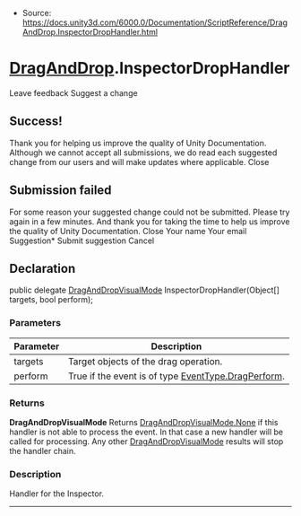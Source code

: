 * Source: https://docs.unity3d.com/6000.0/Documentation/ScriptReference/DragAndDrop.InspectorDropHandler.html

#  [DragAndDrop](https://docs.unity3d.com/6000.0/Documentation/ScriptReference/DragAndDrop.html).InspectorDropHandler
Leave feedback
Suggest a change
## Success!
Thank you for helping us improve the quality of Unity Documentation. Although we cannot accept all submissions, we do read each suggested change from our users and will make updates where applicable.
Close
## Submission failed
For some reason your suggested change could not be submitted. Please <a>try again</a> in a few minutes. And thank you for taking the time to help us improve the quality of Unity Documentation.
Close
Your name Your email Suggestion* Submit suggestion
Cancel
## Declaration
public delegate [DragAndDropVisualMode](https://docs.unity3d.com/6000.0/Documentation/ScriptReference/DragAndDropVisualMode.html) InspectorDropHandler(Object[] targets, bool perform); 
### Parameters
Parameter | Description  
---|---  
targets | Target objects of the drag operation.  
perform | True if the event is of type [EventType.DragPerform](https://docs.unity3d.com/6000.0/Documentation/ScriptReference/EventType.DragPerform.html).  
### Returns
**DragAndDropVisualMode** Returns [DragAndDropVisualMode.None](https://docs.unity3d.com/6000.0/Documentation/ScriptReference/DragAndDropVisualMode.None.html) if this handler is not able to process the event. In that case a new handler will be called for processing. Any other [DragAndDropVisualMode](https://docs.unity3d.com/6000.0/Documentation/ScriptReference/DragAndDropVisualMode.html) results will stop the handler chain. 
### Description
Handler for the Inspector.
* * *
